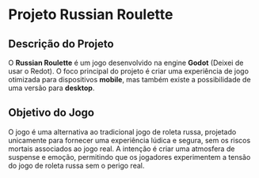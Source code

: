 
# Projeto Russian Roulette

## Descrição do Projeto

O **Russian Roulette** é um jogo desenvolvido na engine **Godot** (Deixei de usar o Redot). O foco principal do projeto é criar uma experiência de jogo otimizada para dispositivos **mobile**, mas também existe a possibilidade de uma versão para **desktop**.

## Objetivo do Jogo

O jogo é uma alternativa ao tradicional jogo de roleta russa, projetado unicamente para fornecer uma experiência lúdica e segura, sem os riscos mortais associados ao jogo real. A intenção é criar uma atmosfera de suspense e emoção, permitindo que os jogadores experimentem a tensão do jogo de roleta russa sem o perigo real.